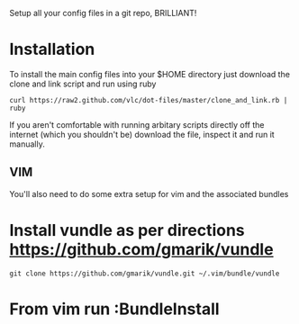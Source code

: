Setup all your config files in a git repo, BRILLIANT!

Installation
============

To install the main config files into your $HOME directory just download the clone and link script and run using ruby

    curl https://raw2.github.com/vlc/dot-files/master/clone_and_link.rb | ruby

If you aren't comfortable with running arbitary scripts directly off the internet (which you shouldn't be) download
the file, inspect it and run it manually.

VIM
---

You'll also need to do some extra setup for vim and the associated bundles

# Install vundle as per directions https://github.com/gmarik/vundle

    git clone https://github.com/gmarik/vundle.git ~/.vim/bundle/vundle

# From vim run :BundleInstall



